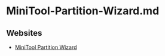 # MiniTool-Partition-Wizard.md

## Websites

* [MiniTool Partition Wizard](https://www.partitionwizard.com/free-partition-manager.html)
